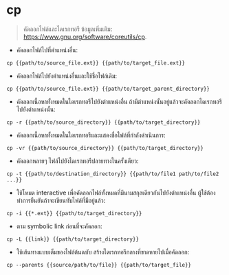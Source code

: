 # cp

> คัดลอกไฟล์และไดเรกทอรี
> ข้อมูลเพิ่มเติม: <https://www.gnu.org/software/coreutils/cp>.

- คัดลอกไฟล์ไปที่ตำแหน่งอื่น:

`cp {{path/to/source_file.ext}} {{path/to/target_file.ext}}`

- คัดลอกไฟล์ไปยังตำแหน่งอื่นและใช้ชื่อไฟล์เดิม:

`cp {{path/to/source_file.ext}} {{path/to/target_parent_directory}}`

- คัดลอกเนื้อหาทั้งหมดในไดเรกทอรีไปยังตำแหน่งอื่น ถ้ามีตำแหน่งนั้นอยู่แล้วจะคัดลอกไดเรกทอรีไปยังตำแหน่งนั้น:

`cp -r {{path/to/source_directory}} {{path/to/target_directory}}`

- คัดลอกเนื้อหาทั้งหมดในไดเรกทอรีและแสดงชื่อไฟล์ที่กำลังดำเนินการ:

`cp -vr {{path/to/source_directory}} {{path/to/target_directory}}`

- คัดลอกหลายๆ ไฟล์ไปยังไดเรกทอรีปลายทางในครั้งเดียว:

`cp -t {{path/to/destination_directory}} {{path/to/file1 path/to/file2 ...}}`

- ใช้โหมด interactive เพื่อคัดลอกไฟล์ทั้งหมดที่มีนามสกุลเดียวกันไปยังตำแหน่งอื่น ผู้ใช้ต้องทำการยืนยันถ้าจะเขียนทับไฟล์ที่มีอยู่แล้ว:

`cp -i {{*.ext}} {{path/to/target_directory}}`

- ตาม symbolic link ก่อนที่จะคัดลอก:

`cp -L {{link}} {{path/to/target_directory}}`

- ใช้เส้นทางแบบเต็มของไฟล์ต้นฉบับ สร้างไดเรกทอรีกลางที่ขาดหายไปเมื่อคัดลอก:

`cp --parents {{source/path/to/file}} {{path/to/target_file}}`
